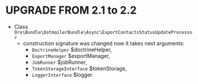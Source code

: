 UPGRADE FROM 2.1 to 2.2
=======================

- Class `Oro\Bundle\DotmailerBundle\Async\ExportContactsStatusUpdateProcessor`
    - construction signature was changed now it takes next arguments:
        - `DoctrineHelper` $doctrineHelper,
        - `ExportManager` $exportManager,
        - `JobRunner` $jobRunner,
        - `TokenStorageInterface` $tokenStorage,
        - `LoggerInterface` $logger
